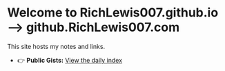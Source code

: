 # Welcome to RichLewis007.github.io --> github.RichLewis007.com

This site hosts my notes and links.

- 👉 **Public Gists:** [View the daily index](/Public-Gists-from-Rich-Lewis/)
